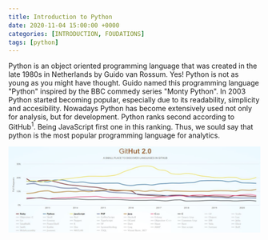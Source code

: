 ```yaml
---
title: Introduction to Python
date: 2020-11-04 15:00:00 +0000
categories: [INTRODUCTION, FOUDATIONS]
tags: [python]
---
```


Python is an object oriented programming language that was created in the late 1980s in Netherlands by Guido van Rossum. Yes! Python is not as young as you might have thought. Guido named this programming language "Python" inspired by the BBC commedy series "Monty Python". In 2003 Python started becoming popular, especially due to its readability, simplicity and accesibility. Nowadays Python has become extensively used not only for analysis, but for development. Python ranks second according to GitHub<sup>1</sup>. Being JavaScript first one in this ranking. Thus, we sould say that python is the most popular programming language for analytics.

![GitHub Ranking](./assets/img/posts/programming_languages_ranking_github.jpg)

